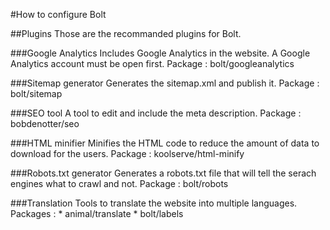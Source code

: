 #How to configure Bolt

##Plugins
Those are the recommanded plugins for Bolt.

###Google Analytics
Includes Google Analytics in the website. A Google Analytics account must be open first.
Package :  bolt/googleanalytics

###Sitemap generator
Generates the sitemap.xml and publish it.
Package : bolt/sitemap

###SEO tool
A tool to edit and include the meta description.
Package : bobdenotter/seo

###HTML minifier
Minifies the HTML code to reduce the amount of data to download for the users.
Package : koolserve/html-minify

###Robots.txt generator
Generates a robots.txt file that will tell the serach engines what to crawl and not.
Package : bolt/robots

###Translation
Tools to translate the website into multiple languages.
Packages : 
	* animal/translate
	* bolt/labels
